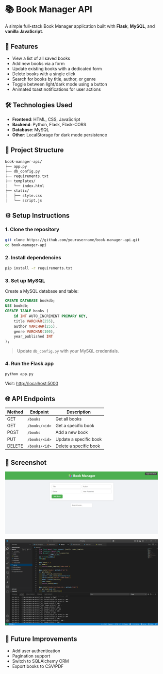 # 📚 Book Manager API

A simple full-stack Book Manager application built with **Flask**, **MySQL**, and **vanilla JavaScript**.

## 🚀 Features

- View a list of all saved books
- Add new books via a form
- Update existing books with a dedicated form
- Delete books with a single click
- Search for books by title, author, or genre
- Toggle between light/dark mode using a button
- Animated toast notifications for user actions

## 🛠️ Technologies Used

- **Frontend**: HTML, CSS, JavaScript
- **Backend**: Python, Flask, Flask-CORS
- **Database**: MySQL
- **Other**: LocalStorage for dark mode persistence

## 📁 Project Structure

```
book-manager-api/
├── app.py
├── db_config.py
├── requirements.txt
├── templates/
│   └── index.html
├── static/
│   ├── style.css
│   └── script.js
```

## ⚙️ Setup Instructions

### 1. Clone the repository

```bash
git clone https://github.com/yourusername/book-manager-api.git
cd book-manager-api
```

### 2. Install dependencies

```bash
pip install -r requirements.txt
```

### 3. Set up MySQL

Create a MySQL database and table:

```sql
CREATE DATABASE bookdb;
USE bookdb;
CREATE TABLE books (
    id INT AUTO_INCREMENT PRIMARY KEY,
    title VARCHAR(255),
    author VARCHAR(255),
    genre VARCHAR(100),
    year_published INT
);
```

> Update `db_config.py` with your MySQL credentials.

### 4. Run the Flask app

```bash
python app.py
```

Visit: [http://localhost:5000](http://localhost:5000)

## 🌐 API Endpoints

| Method | Endpoint       | Description              |
|--------|----------------|--------------------------|
| GET    | `/books`       | Get all books            |
| GET    | `/books/<id>`  | Get a specific book      |
| POST   | `/books`       | Add a new book           |
| PUT    | `/books/<id>`  | Update a specific book   |
| DELETE | `/books/<id>`  | Delete a specific book   |

## 📸 Screenshot

![App Screenshot](assets/main_page.png)

![App Screenshot](assets/book_api.png)


## 🧠 Future Improvements

- Add user authentication
- Pagination support
- Switch to SQLAlchemy ORM
- Export books to CSV/PDF


